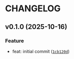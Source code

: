 # CHANGELOG



## v0.1.0 (2025-10-16)

### Feature

* feat: initial commit ([`1cb120d`](https://github.com/mbari-org/rf-detrtrain/commit/1cb120d3e3b7f8c842f76f1310ddc7cece391cc6))
